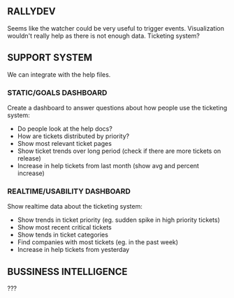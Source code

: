 ## RALLYDEV
Seems like the watcher could be very useful to trigger events.
Visualization wouldn't really help as there is not enough data.
Ticketing system?


## SUPPORT SYSTEM
We can integrate with the help files.

### STATIC/GOALS DASHBOARD

Create a dashboard to answer questions about how people use the ticketing system:

* Do people look at the help docs?
* How are tickets distributed by priority?
* Show most relevant ticket pages
* Show ticket trends over long period (check if there are more tickets on release)
* Increase in help tickets from last month (show avg and percent increase)


### REALTIME/USABILITY DASHBOARD

Show realtime data about the ticketing system:

* Show trends in ticket priority (eg. sudden spike in high priority tickets)
* Show most recent critical tickets
* Show tends in ticket categories
* Find companies with most tickets (eg. in the past week)
* Increase in help tickets from yesterday


## BUSSINESS INTELLIGENCE
???